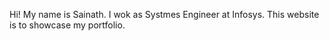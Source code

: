 Hi! My name is Sainath. I wok as Systmes Engineer at Infosys.
This website is to showcase my portfolio.